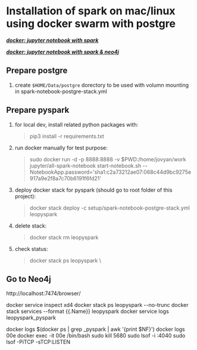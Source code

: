 # Installation of spark on mac/linux using docker swarm with postgre

***[docker: jupyter notebook with spark](https://programmaticponderings.com/2018/11/19/getting-started-with-pyspark-for-big-data-analytics-using-jupyter-notebooks-and-docker/)***

***[docker: jupyter notebook with spark & neo4j](https://resources.oreilly.com/learning-paths/graph-algorithms-in-practice)***

## Prepare postgre

1. create `$HOME/Data/postgre` dorectory to be used with volumn mounting in spark-notebook-postgre-stack.yml

## Prepare pyspark

1. for local dev, install related python packages with:
   > pip3 install -r requirements.txt
2. run docker manually for test purpose:
   > sudo docker run -d -p 8888:8888 -v $PWD:/home/jovyan/work jupyter/all-spark-notebook start-notebook.sh --NotebookApp.password='sha1:c2a73212ae07:068c44d9bc9275e917a9e2f8a7c70b6191f6fd21'
3. deploy docker stack for pyspark (should go to root folder of this project):
   > docker stack deploy -c setup/spark-notebook-postgre-stack.yml leopyspark
4. delete stack:
   > docker stack rm leopyspark
5. check status:
   > docker stack ps leopyspark \
   > 

## Go to Neo4j

http://localhost:7474/browser/


docker service inspect xd4
docker stack ps leopyspark --no-trunc
docker stack services --format {{.Name}} leopyspark 
docker service logs leopyspark_pyspark

docker logs $(docker ps | grep _pyspark | awk '{print $NF}')
docker logs 00e
docker exec -it 00e /bin/bash
sudo kill 5680
sudo lsof -i :4040
sudo lsof -PiTCP -sTCP:LISTEN